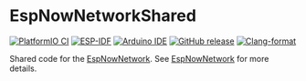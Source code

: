 # EspNowNetworkShared
[![PlatformIO CI](https://github.com/Johboh/EspNowNetworkShared/actions/workflows/platformio.yaml/badge.svg)](https://registry.platformio.org/libraries/johboh/EspNowNetworkShared)
[![ESP-IDF](https://github.com/Johboh/EspNowNetworkShared/actions/workflows/espidf.yaml/badge.svg)](https://github.com/Johboh/EspNowNetworkShared/actions/workflows/espidf.yaml)
[![Arduino IDE](https://github.com/Johboh/EspNowNetworkShared/actions/workflows/arduino_cli.yaml/badge.svg)](https://github.com/Johboh/EspNowNetworkShared/actions/workflows/arduino_cli.yaml)
[![GitHub release](https://img.shields.io/github/release/Johboh/EspNowNetworkShared.svg)](https://github.com/Johboh/EspNowNetworkShared/releases)
[![Clang-format](https://github.com/Johboh/EspNowNetworkShared/actions/workflows/clang-format.yaml/badge.svg)](https://github.com/Johboh/EspNowNetworkShared)

Shared code for the [EspNowNetwork](https://github.com/Johboh/EspNowNetwork). See [EspNowNetwork](https://github.com/Johboh/EspNowNetwork) for more details.
